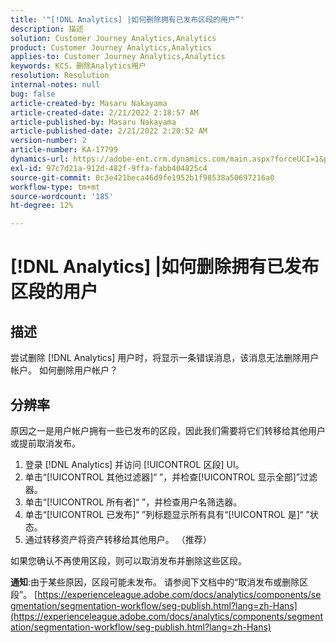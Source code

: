 ```yaml
---
title: '"[!DNL Analytics] |如何删除拥有已发布区段的用户”'
description: 描述
solution: Customer Journey Analytics,Analytics
product: Customer Journey Analytics,Analytics
applies-to: Customer Journey Analytics,Analytics
keywords: KCS，删除Analytics用户
resolution: Resolution
internal-notes: null
bug: false
article-created-by: Masaru Nakayama
article-created-date: 2/21/2022 2:18:57 AM
article-published-by: Masaru Nakayama
article-published-date: 2/21/2022 2:20:52 AM
version-number: 2
article-number: KA-17799
dynamics-url: https://adobe-ent.crm.dynamics.com/main.aspx?forceUCI=1&pagetype=entityrecord&etn=knowledgearticle&id=d767189f-bc92-ec11-b400-000d3a58b8a1
exl-id: 97c7d21a-912d-482f-9ffa-fabb404825c4
source-git-commit: 0c3e421beca46d9fe1952b1f98538a50697216a0
workflow-type: tm+mt
source-wordcount: '185'
ht-degree: 12%

---
```


# [!DNL Analytics] |如何删除拥有已发布区段的用户

## 描述

尝试删除 [!DNL Analytics] 用户时，将显示一条错误消息，该消息无法删除用户帐户。 如何删除用户帐户？

## 分辨率




原因之一是用户帐户拥有一些已发布的区段，因此我们需要将它们转移给其他用户或提前取消发布。

1. 登录 [!DNL Analytics] 并访问 [!UICONTROL 区段] UI。
2. 单击“[!UICONTROL 其他过滤器]“ ”，并检查[!UICONTROL 显示全部]”过滤器。
3. 单击“[!UICONTROL 所有者]“ ”，并检查用户名筛选器。
4. 单击“[!UICONTROL 已发布]“ ”列标题显示所有具有“[!UICONTROL 是]“ ”状态。
5. 通过转移资产将资产转移给其他用户。 （推荐）


如果您确认不再使用区段，则可以取消发布并删除这些区段。



<b>通知</b>:由于某些原因，区段可能未发布。 请参阅下文档中的“取消发布或删除区段”。 [https://experienceleague.adobe.com/docs/analytics/components/segmentation/segmentation-workflow/seg-publish.html?lang=zh-Hans](https://experienceleague.adobe.com/docs/analytics/components/segmentation/segmentation-workflow/seg-publish.html?lang=zh-Hans)
